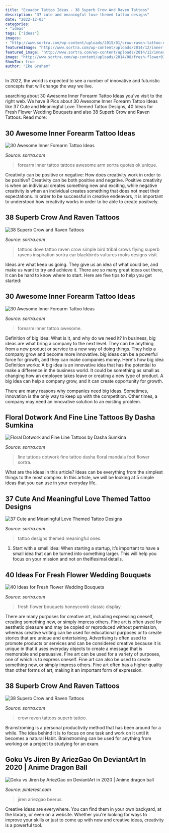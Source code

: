 ```yaml
---
title: "Ecuador Tattoo Ideas - 38 Superb Crow And Raven Tattoos"
description: "37 cute and meaningful love themed tattoo designs"
date: "2022-12-03"
categories:
- "ideas"
tags: ["ideas"]
images:
- "http://www.sortra.com/wp-content/uploads/2015/01/crow-raven-tattoo-design-ideas23.jpg"
featuredImage: "http://www.sortra.com/wp-content/uploads/2014/12/inner-forearm-tattoo29.jpg"
featured_image: "http://www.sortra.com/wp-content/uploads/2014/12/inner-forearm-tattoo29.jpg"
image: "http://www.sortra.com/wp-content/uploads/2014/08/fresh-flower01.jpg"
ShowToc: true
author: "Ike Graham"
---
```



In 2022, the world is expected to see a number of innovative and futuristic concepts that will change the way we live.

	

		
searching about 30 Awesome Inner Forearm Tattoo Ideas you've visit to the right web. We have 8 Pics about 30 Awesome Inner Forearm Tattoo Ideas like 37 Cute and Meaningful Love Themed Tattoo Designs, 40 Ideas for Fresh Flower Wedding Bouquets and also 38 Superb Crow and Raven Tattoos. Read more:
		
    
## 30 Awesome Inner Forearm Tattoo Ideas

<img loading=lazy src="http://www.sortra.com/wp-content/uploads/2014/12/inner-forearm-tattoo29.jpg" onerror="this.onerror=null;this.src='https://tse1.mm.bing.net/th?id=OIP.aZycVGpncDenKLzqXXLXGgHaLB&amp;pid=15.1';" alt="30 Awesome Inner Forearm Tattoo Ideas">

_Source: sortra.com_

>forearm inner tattoo tattoos awesome arm sortra quotes ok unique. 

	

Creativity can be positive or negative: How does creativity work in order to be positive?
Creativity can be both positive and negative. Positive creativity is when an individual creates something new and exciting, while negative creativity is when an individual creates something that does not meet their expectations. In order to be successful in creative endeavors, it is important to understood how creativity works in order to be able to create positvely.

    
## 38 Superb Crow And Raven Tattoos

<img loading=lazy src="http://www.sortra.com/wp-content/uploads/2015/01/crow-raven-tattoo-design-ideas205.jpg" onerror="this.onerror=null;this.src='https://tse2.mm.bing.net/th?id=OIP.V3TMM2OWg9_HqblHxE3ZQQAAAA&amp;pid=15.1';" alt="38 Superb Crow and Raven Tattoos">

_Source: sortra.com_

>tattoos dove tattoo raven crow simple bird tribal crows flying superb ravens inspiration sortra ear blackbirds vultures rooks designs visit. 

	

Ideas are what keep us going. They give us an idea of what could be, and make us want to try and achieve it. There are so many great ideas out there, it can be hard to know where to start. Here are five tips to help you get started: 

    
## 30 Awesome Inner Forearm Tattoo Ideas

<img loading=lazy src="http://www.sortra.com/wp-content/uploads/2014/12/inner-forearm-tattoo23.jpg" onerror="this.onerror=null;this.src='https://tse4.mm.bing.net/th?id=OIP.h8BKkXhHBkJ4T8KDJWiY1gHaE6&amp;pid=15.1';" alt="30 Awesome Inner Forearm Tattoo Ideas">

_Source: sortra.com_

>forearm inner tattoo awesome. 

	

Definition of big idea: What is it, and why do we need it?
In business, big ideas are what bring a company to the next level. They can be anything from a new product or service to a new way of doing things. They help a company grow and become more innovative. big ideas can be a powerful force for growth, and they can make companies money.
Here's how big idea Definition works: 
A big idea is an innovative idea that has the potential to make a difference in the business world. It could be something as small as changing how an employee takes leave or creating a new type of product. A big idea can help a company grow, and it can create opportunity for growth. 

There are many reasons why companies need big ideas. Sometimes, innovation is the only way to keep up with the competition. Other times, a company may need an innovative solution to an existing problem.

    
## Floral Dotwork And Fine Line Tattoos By Dasha Sumkina

<img loading=lazy src="http://www.sortra.com/wp-content/uploads/2017/01/dasha-sumkina-tattoo006.jpg" onerror="this.onerror=null;this.src='https://tse3.mm.bing.net/th?id=OIP.2Y70pgGAjU7Rk5Z_J89hKwHaJQ&amp;pid=15.1';" alt="Floral Dotwork and Fine Line Tattoos by Dasha Sumkina">

_Source: sortra.com_

>line tattoos dotwork fine tattoo dasha floral mandala foot flower sortra. 

	

What are the ideas in this article?
Ideas can be everything from the simplest things to the most complex. In this article, we will be looking at 5 simple ideas that you can use in your everyday life.

    
## 37 Cute And Meaningful Love Themed Tattoo Designs

<img loading=lazy src="http://www.sortra.com/wp-content/uploads/2015/01/love-themed-tattoo-valentine-heart021.jpg" onerror="this.onerror=null;this.src='https://tse2.mm.bing.net/th?id=OIP.-zJ17SREqY9TJuN9tsGPRgHaJ3&amp;pid=15.1';" alt="37 Cute and Meaningful Love Themed Tattoo Designs">

_Source: sortra.com_

>tattoo designs themed meaningful ones. 

	

1. Start with a small idea: When starting a startup, it’s important to have a small idea that can be turned into something larger. This will help you focus on your mission and not on theiflesimal details.

    
## 40 Ideas For Fresh Flower Wedding Bouquets

<img loading=lazy src="http://www.sortra.com/wp-content/uploads/2014/08/fresh-flower01.jpg" onerror="this.onerror=null;this.src='https://tse3.mm.bing.net/th?id=OIP.D7CsLFxe4Gg0nk-FqwlBkgHaLH&amp;pid=15.1';" alt="40 Ideas for Fresh Flower Wedding Bouquets">

_Source: sortra.com_

>fresh flower bouquets honeycomb classic display. 

	

There are many purposes for creative art, including expressing oneself, creating something new, or simply impress others. Fine art is often used for aesthetic pleasure and may be copied or reproduced without permission, whereas creative writing can be used for educational purposes or to create stories that are unique and entertaining. Advertising is often used to promote products or services and can be considered creative because it is unique in that it uses everyday objects to create a message that is memorable and persuasive.
Fine art can be used for a variety of purposes, one of which is to express oneself. Fine art can also be used to create something new, or simply impress others. Fine art often has a higher quality than other forms of art, making it an important form of expression.

    
## 38 Superb Crow And Raven Tattoos

<img loading=lazy src="http://www.sortra.com/wp-content/uploads/2015/01/crow-raven-tattoo-design-ideas23.jpg" onerror="this.onerror=null;this.src='https://tse4.mm.bing.net/th?id=OIP.bhCV1vFioMMOtXcfAdIL5AHaFQ&amp;pid=15.1';" alt="38 Superb Crow and Raven Tattoos">

_Source: sortra.com_

>crow raven tattoos superb tattoo. 

	

Brainstroming is a personal productivity method that has been around for a while. The idea behind it is to focus on one task and work on it until it becomes a natural Habit. Brainstroming can be used for anything from working on a project to studying for an exam.

    
## Goku Vs Jiren By AriezGao On DeviantArt In 2020 | Anime Dragon Ball

<img loading=lazy src="https://i.pinimg.com/736x/02/35/a5/0235a56ad5dd534a9d0dbb0543347f4a.jpg" onerror="this.onerror=null;this.src='https://tse1.mm.bing.net/th?id=OIP.1aGQjjzFC05hgjKvcNc7ZgHaKe&amp;pid=15.1';" alt="Goku vs Jiren by AriezGao on DeviantArt in 2020 | Anime dragon ball">

_Source: pinterest.com_

>jiren ariezgao beerus. 

	

Creative ideas are everywhere. You can find them in your own backyard, at the library, or even on a website. Whether you're looking for ways to improve your skills or just to come up with new and creative ideas, creativity is a powerful tool.

